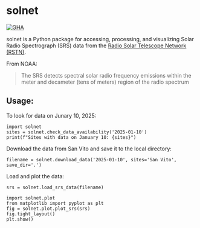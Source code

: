 # solnet
[![GHA](https://github.com/lwa-project/solnet/actions/workflows/main.yml/badge.svg)](https://github.com/lwa-project/solnet/actions/workflows/main.yml)

solnet is a Python package for accessing, processing, and visualizing Solar
Radio Spectrograph (SRS) data from the [Radio Solar Telescope Network (RSTN)](https://www.ncei.noaa.gov/products/space-weather/legacy-data/solar-electro-optical-network).

From NOAA:
> The SRS detects spectral solar radio frequency emissions within the meter and
> decameter (tens of meters) region of the radio spectrum

## Usage:
To look for data on Junary 10, 2025:
```
import solnet
sites = solnet.check_data_availability('2025-01-10')
print(f"Sites with data on January 10: {sites}")
```

Download the data from San Vito and save it to the local directory:
```
filename = solnet.download_data('2025-01-10', sites='San Vito', save_dir='.')
```

Load and plot the data:
```
srs = solnet.load_srs_data(filename)

import solnet.plot
from matplotlib import pyplot as plt
fig = solnet.plot.plot_srs(srs)
fig.tight_layout()
plt.show()
```


